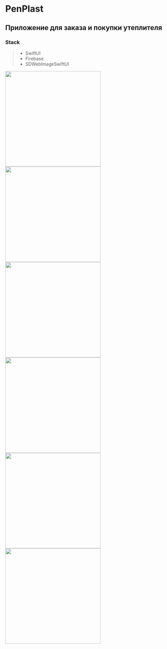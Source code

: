 # PenPlast

## Приложение для заказа и покупки утеплителя

### Stack
> + SwiftUI
> + Firebase
> + SDWebImageSwiftUI


<img src = "https://user-images.githubusercontent.com/101284761/169703217-0f51c915-30c4-4702-8711-a88d61c8f84f.png" width = "300">
<img src = "https://user-images.githubusercontent.com/101284761/169703221-7756f534-40b1-42dd-bbce-b3c9587663c1.png" width = "300">
<img src = "https://user-images.githubusercontent.com/101284761/169703226-6f371052-5d71-4d3e-9e2e-4102046ed588.png" width = "300">
<img src = "https://user-images.githubusercontent.com/101284761/169703232-fc74dc6e-59ce-422e-b517-ade72755bab5.png" width = "300">
<img src = "https://user-images.githubusercontent.com/101284761/169703241-52e1aacf-ce8f-4348-b44a-c75cdf8bf394.png" width = "300">
<img src = "https://user-images.githubusercontent.com/101284761/169703247-f4c18a9e-f304-4d05-aba8-58e4e26090dd.png" width = "300">
